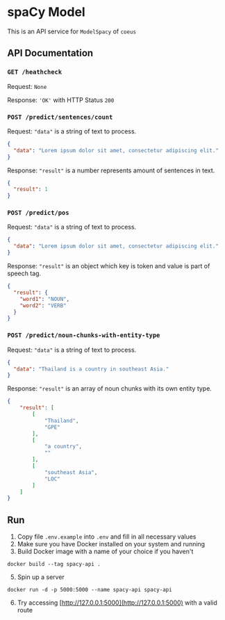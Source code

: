 # spaCy Model

This is an API service for `ModelSpacy` of `coeus`

## API Documentation
### `GET /heathcheck`
Request: `None`

Response: `'OK'` with HTTP Status `200`

### `POST /predict/sentences/count`
Request:
`"data"` is a string of text to process.
```json
{
  "data": "Lorem ipsum dolor sit amet, consectetur adipiscing elit."
}
```

Response:
`"result"` is a number represents amount of sentences in text.
```json
{
  "result": 1
}
```

### `POST /predict/pos`
Request:
`"data"` is a string of text to process.
```json
{
  "data": "Lorem ipsum dolor sit amet, consectetur adipiscing elit."
}
```
Response:
`"result"` is an object which key is token and value is part of speech tag.
```json
{
  "result": {
    "word1": "NOUN",
    "word2": "VERB"
  }
}
```

### `POST /predict/noun-chunks-with-entity-type`
Request:
`"data"` is a string of text to process.
```json
{
  "data": "Thailand is a country in southeast Asia."
}
```
Response:
`"result"` is an array of noun chunks with its own entity type.
```json
{
    "result": [
        [
            "Thailand",
            "GPE"
        ],
        [
            "a country",
            ""
        ],
        [
            "southeast Asia",
            "LOC"
        ]
    ]
}
```

## Run
1. Copy file `.env.example` into `.env` and fill in all necessary values
2. Make sure you have Docker installed on your system and running
3. Build Docker image with a name of your choice if you haven't
```shell
docker build --tag spacy-api .
```
5. Spin up a server
```shell
docker run -d -p 5000:5000 --name spacy-api spacy-api
```
6. Try accessing [http://127.0.0.1:5000](http://127.0.0.1:5000) with a valid route